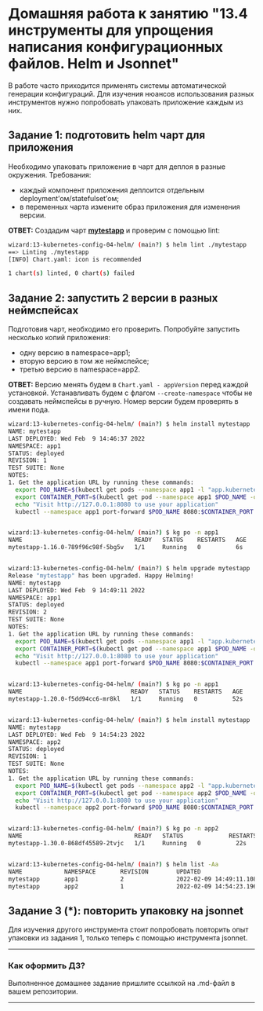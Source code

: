 # Домашняя работа к занятию "13.4 инструменты для упрощения написания конфигурационных файлов. Helm и Jsonnet"

В работе часто приходится применять системы автоматической генерации конфигураций. Для изучения нюансов использования разных инструментов нужно попробовать упаковать приложение каждым из них.

## Задание 1: подготовить helm чарт для приложения

Необходимо упаковать приложение в чарт для деплоя в разные окружения. Требования:

* каждый компонент приложения деплоится отдельным deployment’ом/statefulset’ом;
* в переменных чарта измените образ приложения для изменения версии.

**ОТВЕТ:** Создадим чарт **[mytestapp](./mytestapp)** и проверим с помощью lint:

```bash
wizard:13-kubernetes-config-04-helm/ (main?) $ helm lint ./mytestapp 
==> Linting ./mytestapp
[INFO] Chart.yaml: icon is recommended

1 chart(s) linted, 0 chart(s) failed
```

## Задание 2: запустить 2 версии в разных неймспейсах

Подготовив чарт, необходимо его проверить. Попробуйте запустить несколько копий приложения:

* одну версию в namespace=app1;
* вторую версию в том же неймспейсе;
* третью версию в namespace=app2.

**ОТВЕТ:** Версию менять будем в `Chart.yaml - appVersion` перед каждой установкой. Устанавливать будем с флагом `--create-namespace` чтобы не создавать неймспейсы в ручную. Номер версии будем проверять в имени пода.

```bash
wizard:13-kubernetes-config-04-helm/ (main?) $ helm install mytestapp ./mytestapp --create-namespace -n app1
NAME: mytestapp
LAST DEPLOYED: Wed Feb  9 14:46:37 2022
NAMESPACE: app1
STATUS: deployed
REVISION: 1
TEST SUITE: None
NOTES:
1. Get the application URL by running these commands:
  export POD_NAME=$(kubectl get pods --namespace app1 -l "app.kubernetes.io/name=mytestapp,app.kubernetes.io/instance=mytestapp" -o jsonpath="{.items[0].metadata.name}")
  export CONTAINER_PORT=$(kubectl get pod --namespace app1 $POD_NAME -o jsonpath="{.spec.containers[0].ports[0].containerPort}")
  echo "Visit http://127.0.0.1:8080 to use your application"
  kubectl --namespace app1 port-forward $POD_NAME 8080:$CONTAINER_PORT


wizard:13-kubernetes-config-04-helm/ (main?) $ kg po -n app1
NAME                                READY   STATUS    RESTARTS   AGE
mytestapp-1.16.0-789f96c98f-5bg5v   1/1     Running   0          6s


wizard:13-kubernetes-config-04-helm/ (main?) $ helm upgrade mytestapp ./mytestapp --create-namespace -n app1
Release "mytestapp" has been upgraded. Happy Helming!
NAME: mytestapp
LAST DEPLOYED: Wed Feb  9 14:49:11 2022
NAMESPACE: app1
STATUS: deployed
REVISION: 2
TEST SUITE: None
NOTES:
1. Get the application URL by running these commands:
  export POD_NAME=$(kubectl get pods --namespace app1 -l "app.kubernetes.io/name=mytestapp,app.kubernetes.io/instance=mytestapp" -o jsonpath="{.items[0].metadata.name}")
  export CONTAINER_PORT=$(kubectl get pod --namespace app1 $POD_NAME -o jsonpath="{.spec.containers[0].ports[0].containerPort}")
  echo "Visit http://127.0.0.1:8080 to use your application"
  kubectl --namespace app1 port-forward $POD_NAME 8080:$CONTAINER_PORT


wizard:13-kubernetes-config-04-helm/ (main?) $ kg po -n app1
NAME                               READY   STATUS    RESTARTS   AGE
mytestapp-1.20.0-f5dd94cc6-mr8kl   1/1     Running   0          52s


wizard:13-kubernetes-config-04-helm/ (main?) $ helm install mytestapp ./mytestapp --create-namespace -n app2
NAME: mytestapp
LAST DEPLOYED: Wed Feb  9 14:54:23 2022
NAMESPACE: app2
STATUS: deployed
REVISION: 1
TEST SUITE: None
NOTES:
1. Get the application URL by running these commands:
  export POD_NAME=$(kubectl get pods --namespace app2 -l "app.kubernetes.io/name=mytestapp,app.kubernetes.io/instance=mytestapp" -o jsonpath="{.items[0].metadata.name}")
  export CONTAINER_PORT=$(kubectl get pod --namespace app2 $POD_NAME -o jsonpath="{.spec.containers[0].ports[0].containerPort}")
  echo "Visit http://127.0.0.1:8080 to use your application"
  kubectl --namespace app2 port-forward $POD_NAME 8080:$CONTAINER_PORT


wizard:13-kubernetes-config-04-helm/ (main?) $ kg po -n app2
NAME                                READY   STATUS             RESTARTS   AGE
mytestapp-1.30.0-868df45589-2tvjc   1/1     Running   0          22s


wizard:13-kubernetes-config-04-helm/ (main?) $ helm list -Aa
NAME            NAMESPACE       REVISION        UPDATED                                 STATUS          CHART           APP VERSION
mytestapp       app1            2               2022-02-09 14:49:11.108438628 +0700 +07 deployed        mytestapp-0.1.0 1.20.0
mytestapp       app2            1               2022-02-09 14:54:23.196941046 +0700 +07 deployed        mytestapp-0.1.0 1.30.0
```

## Задание 3 (*): повторить упаковку на jsonnet

Для изучения другого инструмента стоит попробовать повторить опыт упаковки из задания 1, только теперь с помощью инструмента jsonnet.

---

### Как оформить ДЗ?

Выполненное домашнее задание пришлите ссылкой на .md-файл в вашем репозитории.

---
